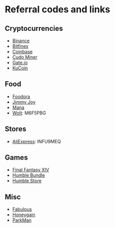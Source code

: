 # Referral codes and links

## Cryptocurrencies
- [Binance](https://accounts.binance.com/en/register?ref=UTIHJNJD)
- [Bitfinex](https://bitfinex.com/?refcode=QM1tXJCnH)
- [Coinbase](https://www.coinbase.com/join/mki_5)
- [Cudo Miner](https://www.cudominer.com/?a=TCZB__7qP)
- [Gate.io](https://www.gate.io/signup/4519808)
- [KuCoin](https://www.kucoin.com/ucenter/signup?rcode=r3CDSZJ)

## Food
- [Foodora](https://www.foodora.fi/referral?code=e46303c8edb9ea0bbbe33fc0352d5357&geid=PO_FI)
- [Jimmy Joy](http://i.refs.cc/mZiZe8Jy?smile_ref=eyJzbWlsZV9zb3VyY2UiOiJzbWlsZV91aSIsInNtaWxlX21lZGl1bSI6IiIsInNtaWxlX2NhbXBhaWduIjoicmVmZXJyYWxfcHJvZ3JhbSIsInNtaWxlX2N1c3RvbWVyX2lkIjoxNTIyNTM2NzJ9)
- [Mana](https://refrr.app/dfS5pWSQ1n/54353)
- [Wolt](https://wolt.com/en/me/redeem-code): M6F5PBG

## Stores
- [AliExpress](https://campaign.aliexpress.com/wow/gcp/old-with-new/enter): INFU9MEQ

## Games
- [Final Fantasy XIV](https://eu.finalfantasyxiv.com/lodestone/special/friend_recruit/)
- [Humble Bundle](https://www.humblebundle.com/subscription?refc=4FAaaW)
- [Humble Store](https://www.humblebundle.com/subscription/activate-discount?gamekey=qMT7pX6wfUDnmXSz)

## Misc
- [Fabulous](https://thefab.page.link/8q4Mz)
- [Honeygain](https://r.honeygain.me/AGENTF9CF9)
- [ParkMan](https://parkman.page.link/1yfo)
